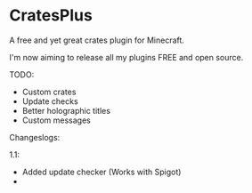 CratesPlus
=====================

A free and yet great crates plugin for Minecraft.


I'm now aiming to release all my plugins FREE and open source.


TODO:
 - Custom crates
 - Update checks
 - Better holographic titles
 - Custom messages


Changeslogs:

1.1:
 - Added update checker (Works with Spigot)
 -